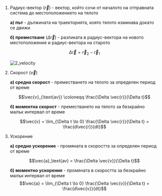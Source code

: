 1. Радиус-вектор ($\vec{r}$) - вектор, който сочи от началото на отправната система до местоположението на тялото
	
	**а) път** - дължината на траекторията, която тялото изминава докато се движи
	
	**б) преместване** ($\Delta \vec{r}$) - разликата в радиус-вектора на новото местоположение и радиус-вектора на старото
	
	$$\Delta \vec{r} = \vec{r}_2 - \vec{r}_1$$

	![2_velocity](2_velocity.png)

2. Скорост ($\vec{v}$)
	
	**а) средна скорост** - преместването на тялото за определен период от време
	
	$$\vec{v}_{\text{av}} \coloneqq \frac{\Delta \vec{r}}{\Delta t}$$
	
	**б) моментна скорост** - преместването на тялото за безкрайно малък интервал от време
	
	$$\vec{v} = \lim_{\Delta t \to 0} \frac{\Delta \vec{r}}{\Delta t} = \frac{d\vec{r}}{dt}$$

3. Ускорение
	
	**а) средно ускорение** - промяната в скоростта за определен период от време
	
	$$\vec{a}_\text{av} = \frac{\Delta \vec{v}}{\Delta t}$$
	
	**б) моментно ускорение** - промяната в скоростта за безкрайно малък интервал от време
	$$\vec{a} = \lim_{\Delta t \to 0} \frac{\Delta \vec{v}}{\Delta t} = \frac{d\vec{v}}{dt}$$